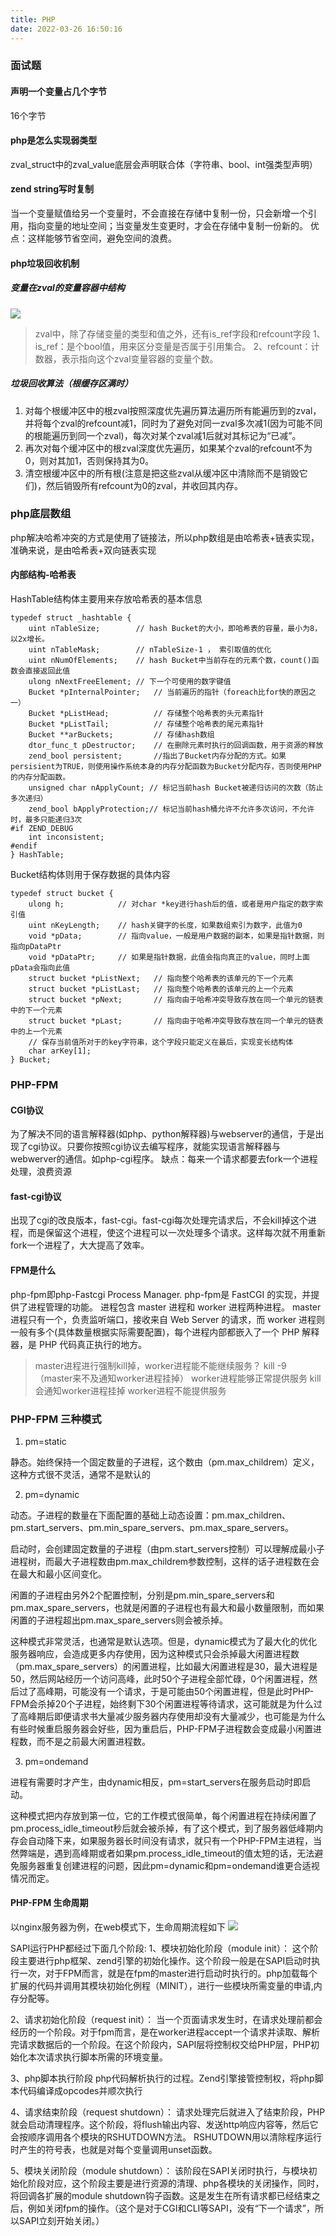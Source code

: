 ```yaml
---
title: PHP
date: 2022-03-26 16:50:16
---
```

### 面试题

#### 声明一个变量占几个字节
16个字节

#### php是怎么实现弱类型
zval_struct中的zval_value底层会声明联合体（字符串、bool、int强类型声明）

#### zend string写时复制
当一个变量赋值给另一个变量时，不会直接在存储中复制一份，只会新增一个引用，指向变量的地址空间；当变量发生变更时，才会在存储中复制一份新的。
优点：这样能够节省空间，避免空间的浪费。

#### php垃圾回收机制
##### 变量在zval的变量容器中结构
![](PHP/16482643996275.jpg)
> zval中，除了存储变量的类型和值之外，还有is_ref字段和refcount字段
>     1、is_ref：是个bool值，用来区分变量是否属于引用集合。
>     2、refcount：计数器，表示指向这个zval变量容器的变量个数。
 
##### 垃圾回收算法（根缓存区满时）
1. 对每个根缓冲区中的根zval按照深度优先遍历算法遍历所有能遍历到的zval，并将每个zval的refcount减1，同时为了避免对同一zval多次减1(因为可能不同的根能遍历到同一个zval)，每次对某个zval减1后就对其标记为“已减”。
2. 再次对每个缓冲区中的根zval深度优先遍历，如果某个zval的refcount不为0，则对其加1，否则保持其为0。
3. 清空根缓冲区中的所有根(注意是把这些zval从缓冲区中清除而不是销毁它们)，然后销毁所有refcount为0的zval，并收回其内存。

### php底层数组
php解决哈希冲突的方式是使用了链接法，所以php数组是由哈希表+链表实现，准确来说，是由哈希表+双向链表实现
#### 内部结构-哈希表
HashTable结构体主要用来存放哈希表的基本信息

```
typedef struct _hashtable { 
    uint nTableSize;        // hash Bucket的大小，即哈希表的容量，最小为8，以2x增长。
    uint nTableMask;        // nTableSize-1 ， 索引取值的优化
    uint nNumOfElements;    // hash Bucket中当前存在的元素个数，count()函数会直接返回此值 
    ulong nNextFreeElement; // 下一个可使用的数字键值
    Bucket *pInternalPointer;   // 当前遍历的指针（foreach比for快的原因之一）
    Bucket *pListHead;          // 存储整个哈希表的头元素指针
    Bucket *pListTail;          // 存储整个哈希表的尾元素指针
    Bucket **arBuckets;         // 存储hash数组
    dtor_func_t pDestructor;    // 在删除元素时执行的回调函数，用于资源的释放
    zend_bool persistent;       //指出了Bucket内存分配的方式。如果persisient为TRUE，则使用操作系统本身的内存分配函数为Bucket分配内存，否则使用PHP的内存分配函数。
    unsigned char nApplyCount; // 标记当前hash Bucket被递归访问的次数（防止多次递归）
    zend_bool bApplyProtection;// 标记当前hash桶允许不允许多次访问，不允许时，最多只能递归3次
#if ZEND_DEBUG
    int inconsistent;
#endif
} HashTable;
```
Bucket结构体则用于保存数据的具体内容

```
typedef struct bucket {
    ulong h;            // 对char *key进行hash后的值，或者是用户指定的数字索引值
    uint nKeyLength;    // hash关键字的长度，如果数组索引为数字，此值为0
    void *pData;        // 指向value，一般是用户数据的副本，如果是指针数据，则指向pDataPtr
    void *pDataPtr;     // 如果是指针数据，此值会指向真正的value，同时上面pData会指向此值
    struct bucket *pListNext;   // 指向整个哈希表的该单元的下一个元素
    struct bucket *pListLast;   // 指向整个哈希表的该单元的上一个元素
    struct bucket *pNext;       // 指向由于哈希冲突导致存放在同一个单元的链表中的下一个元素
    struct bucket *pLast;       // 指向由于哈希冲突导致存放在同一个单元的链表中的上一个元素
    // 保存当前值所对于的key字符串，这个字段只能定义在最后，实现变长结构体
    char arKey[1];              
} Bucket;
```

### PHP-FPM
#### CGI协议
为了解决不同的语言解释器(如php、python解释器)与webserver的通信，于是出现了cgi协议。只要你按照cgi协议去编写程序，就能实现语言解释器与webwerver的通信。如php-cgi程序。
缺点：每来一个请求都要去fork一个进程处理，浪费资源
#### fast-cgi协议
出现了cgi的改良版本，fast-cgi。fast-cgi每次处理完请求后，不会kill掉这个进程，而是保留这个进程，使这个进程可以一次处理多个请求。这样每次就不用重新fork一个进程了，大大提高了效率。

#### FPM是什么
php-fpm即php-Fastcgi Process Manager.
php-fpm是 FastCGI 的实现，并提供了进程管理的功能。
进程包含 master 进程和 worker 进程两种进程。
master 进程只有一个，负责监听端口，接收来自 Web Server 的请求，而 worker 进程则一般有多个(具体数量根据实际需要配置)，每个进程内部都嵌入了一个 PHP 解释器，是 PHP 代码真正执行的地方。

> master进程进行强制kill掉，worker进程能不能继续服务？
> kill -9 （master来不及通知worker进程挂掉） worker进程能够正常提供服务
> kill 会通知worker进程挂掉 worker进程不能提供服务

### PHP-FPM 三种模式
1. pm=static

静态。始终保持一个固定数量的子进程，这个数由（pm.max_childrem）定义，这种方式很不灵活，通常不是默认的

2. pm=dynamic

动态。子进程的数量在下面配置的基础上动态设置：pm.max_children、pm.start_servers、pm.min_spare_servers、pm.max_spare_servers。

启动时，会创建固定数量的子进程（由pm.start_servers控制）可以理解成最小子进程树，而最大子进程数由pm.max_childrem参数控制，这样的话子进程数在会在最大和最小区间变化。

闲置的子进程由另外2个配置控制，分别是pm.min_spare_servers和pm.max_spare_servers，也就是闲置的子进程也有最大和最小数量限制，而如果闲置的子进程超出pm.max_spare_servers则会被杀掉。

这种模式非常灵活，也通常是默认选项。但是，dynamic模式为了最大化的优化服务器响应，会造成更多内存使用，因为这种模式只会杀掉最大闲置进程数（pm.max_spare_servers）的闲置进程，比如最大闲置进程是30，最大进程是50，然后网站经历一个访问高峰，此时50个子进程全部忙碌，0个闲置进程，然后过了高峰期，可能没有一个请求，于是可能由50个闲置进程，但是此时PHP-FPM会杀掉20个子进程，始终剩下30个闲置进程等待请求，这可能就是为什么过了高峰期后即便请求书大量减少服务器内存使用却没有大量减少，也可能是为什么有些时候重启服务器会好些，因为重启后，PHP-FPM子进程数会变成最小闲置进程数，而不是之前最大闲置进程数。

3. pm=ondemand

进程有需要时才产生，由dynamic相反，pm=start_servers在服务启动时即启动。

这种模式把内存放到第一位，它的工作模式很简单，每个闲置进程在持续闲置了pm.process_idle_timeout秒后就会被杀掉，有了这个模式，到了服务器低峰期内存会自动降下来，如果服务器长时间没有请求，就只有一个PHP-FPM主进程，当然弊端是，遇到高峰期或者如果pm.process_idle_timeout的值太短的话，无法避免服务器重复创建进程的问题，因此pm=dynamic和pm=ondemand谁更合适视情况而定。

#### PHP-FPM 生命周期
以nginx服务器为例，在web模式下，生命周期流程如下
![](PHP/16482933570726.jpg)

SAPI运行PHP都经过下面几个阶段:
1、模块初始化阶段（module init）：
这个阶段主要进行php框架、zend引擎的初始化操作。这个阶段一般是在SAPI启动时执行一次，对于FPM而言，就是在fpm的master进行启动时执行的。php加载每个扩展的代码并调用其模块初始化例程（MINIT），进行一些模块所需变量的申请,内存分配等。

2、请求初始化阶段（request init）：
当一个页面请求发生时，在请求处理前都会经历的一个阶段。对于fpm而言，是在worker进程accept一个请求并读取、解析完请求数据后的一个阶段。在这个阶段内，SAPI层将控制权交给PHP层，PHP初始化本次请求执行脚本所需的环境变量。

3、php脚本执行阶段
php代码解析执行的过程。Zend引擎接管控制权，将php脚本代码编译成opcodes并顺次执行

4、请求结束阶段（request shutdown）：
请求处理完后就进入了结束阶段，PHP就会启动清理程序。这个阶段，将flush输出内容、发送http响应内容等，然后它会按顺序调用各个模块的RSHUTDOWN方法。 RSHUTDOWN用以清除程序运行时产生的符号表，也就是对每个变量调用unset函数。

5、模块关闭阶段（module shutdown）：
该阶段在SAPI关闭时执行，与模块初始化阶段对应，这个阶段主要是进行资源的清理、php各模块的关闭操作，同时，将回调各扩展的module shutdown钩子函数。这是发生在所有请求都已经结束之后，例如关闭fpm的操作。（这个是对于CGI和CLI等SAPI，没有“下一个请求”，所以SAPI立刻开始关闭。）
 

